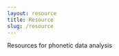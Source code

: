 ```yaml
---
layout: resource
title: Resource
slug: /resource
---
```


Resources for phonetic data analysis
<br />
